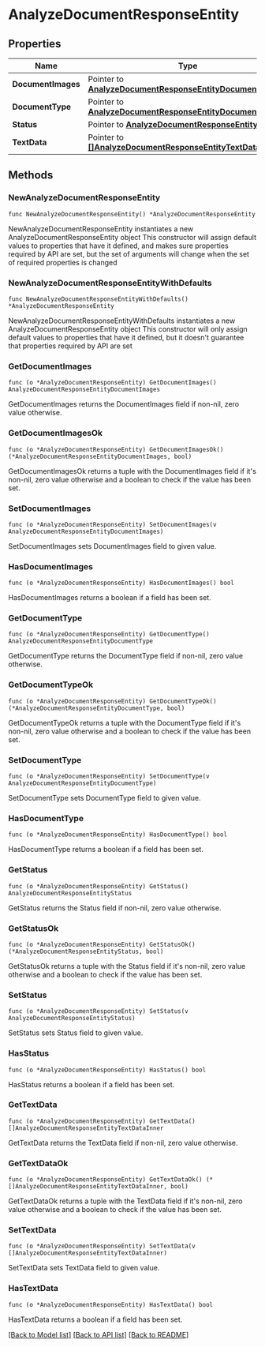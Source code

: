 # AnalyzeDocumentResponseEntity

## Properties

Name | Type | Description | Notes
------------ | ------------- | ------------- | -------------
**DocumentImages** | Pointer to [**AnalyzeDocumentResponseEntityDocumentImages**](AnalyzeDocumentResponseEntityDocumentImages.md) |  | [optional] 
**DocumentType** | Pointer to [**AnalyzeDocumentResponseEntityDocumentType**](AnalyzeDocumentResponseEntityDocumentType.md) |  | [optional] 
**Status** | Pointer to [**AnalyzeDocumentResponseEntityStatus**](AnalyzeDocumentResponseEntityStatus.md) |  | [optional] 
**TextData** | Pointer to [**[]AnalyzeDocumentResponseEntityTextDataInner**](AnalyzeDocumentResponseEntityTextDataInner.md) |  | [optional] 

## Methods

### NewAnalyzeDocumentResponseEntity

`func NewAnalyzeDocumentResponseEntity() *AnalyzeDocumentResponseEntity`

NewAnalyzeDocumentResponseEntity instantiates a new AnalyzeDocumentResponseEntity object
This constructor will assign default values to properties that have it defined,
and makes sure properties required by API are set, but the set of arguments
will change when the set of required properties is changed

### NewAnalyzeDocumentResponseEntityWithDefaults

`func NewAnalyzeDocumentResponseEntityWithDefaults() *AnalyzeDocumentResponseEntity`

NewAnalyzeDocumentResponseEntityWithDefaults instantiates a new AnalyzeDocumentResponseEntity object
This constructor will only assign default values to properties that have it defined,
but it doesn't guarantee that properties required by API are set

### GetDocumentImages

`func (o *AnalyzeDocumentResponseEntity) GetDocumentImages() AnalyzeDocumentResponseEntityDocumentImages`

GetDocumentImages returns the DocumentImages field if non-nil, zero value otherwise.

### GetDocumentImagesOk

`func (o *AnalyzeDocumentResponseEntity) GetDocumentImagesOk() (*AnalyzeDocumentResponseEntityDocumentImages, bool)`

GetDocumentImagesOk returns a tuple with the DocumentImages field if it's non-nil, zero value otherwise
and a boolean to check if the value has been set.

### SetDocumentImages

`func (o *AnalyzeDocumentResponseEntity) SetDocumentImages(v AnalyzeDocumentResponseEntityDocumentImages)`

SetDocumentImages sets DocumentImages field to given value.

### HasDocumentImages

`func (o *AnalyzeDocumentResponseEntity) HasDocumentImages() bool`

HasDocumentImages returns a boolean if a field has been set.

### GetDocumentType

`func (o *AnalyzeDocumentResponseEntity) GetDocumentType() AnalyzeDocumentResponseEntityDocumentType`

GetDocumentType returns the DocumentType field if non-nil, zero value otherwise.

### GetDocumentTypeOk

`func (o *AnalyzeDocumentResponseEntity) GetDocumentTypeOk() (*AnalyzeDocumentResponseEntityDocumentType, bool)`

GetDocumentTypeOk returns a tuple with the DocumentType field if it's non-nil, zero value otherwise
and a boolean to check if the value has been set.

### SetDocumentType

`func (o *AnalyzeDocumentResponseEntity) SetDocumentType(v AnalyzeDocumentResponseEntityDocumentType)`

SetDocumentType sets DocumentType field to given value.

### HasDocumentType

`func (o *AnalyzeDocumentResponseEntity) HasDocumentType() bool`

HasDocumentType returns a boolean if a field has been set.

### GetStatus

`func (o *AnalyzeDocumentResponseEntity) GetStatus() AnalyzeDocumentResponseEntityStatus`

GetStatus returns the Status field if non-nil, zero value otherwise.

### GetStatusOk

`func (o *AnalyzeDocumentResponseEntity) GetStatusOk() (*AnalyzeDocumentResponseEntityStatus, bool)`

GetStatusOk returns a tuple with the Status field if it's non-nil, zero value otherwise
and a boolean to check if the value has been set.

### SetStatus

`func (o *AnalyzeDocumentResponseEntity) SetStatus(v AnalyzeDocumentResponseEntityStatus)`

SetStatus sets Status field to given value.

### HasStatus

`func (o *AnalyzeDocumentResponseEntity) HasStatus() bool`

HasStatus returns a boolean if a field has been set.

### GetTextData

`func (o *AnalyzeDocumentResponseEntity) GetTextData() []AnalyzeDocumentResponseEntityTextDataInner`

GetTextData returns the TextData field if non-nil, zero value otherwise.

### GetTextDataOk

`func (o *AnalyzeDocumentResponseEntity) GetTextDataOk() (*[]AnalyzeDocumentResponseEntityTextDataInner, bool)`

GetTextDataOk returns a tuple with the TextData field if it's non-nil, zero value otherwise
and a boolean to check if the value has been set.

### SetTextData

`func (o *AnalyzeDocumentResponseEntity) SetTextData(v []AnalyzeDocumentResponseEntityTextDataInner)`

SetTextData sets TextData field to given value.

### HasTextData

`func (o *AnalyzeDocumentResponseEntity) HasTextData() bool`

HasTextData returns a boolean if a field has been set.


[[Back to Model list]](../README.md#documentation-for-models) [[Back to API list]](../README.md#documentation-for-api-endpoints) [[Back to README]](../README.md)



